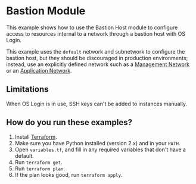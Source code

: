 # Bastion Module

This example shows how to use the Bastion Host module to configure access to resources internal to a network through a
bastion host with OS Login.

This example uses the `default` network and subnetwork to configure the bastion host, but they should be discouraged in
production environments; instead, use an explicitly defined network such as a [Management Network](../network-management)
or an [Application Network](../network-host-application).

## Limitations

When OS Login is in use, SSH keys can't be added to instances manually.

## How do you run these examples?

1. Install [Terraform](https://www.terraform.io/).
1. Make sure you have Python installed (version 2.x) and in your `PATH`.
1. Open `variables.tf`,  and fill in any required variables that don't have a
default.
1. Run `terraform get`.
1. Run `terraform plan`.
1. If the plan looks good, run `terraform apply`.
